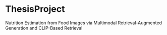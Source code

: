 # ThesisProject
Nutrition Estimation from Food Images via Multimodal Retrieval-Augmented Generation and CLIP-Based Retrieval
